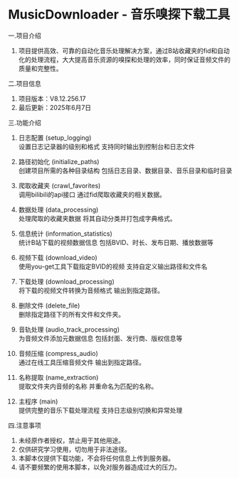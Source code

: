 # MusicDownloader - 音乐嗅探下载工具

一.项目介绍
1. 项目提供高效、可靠的自动化音乐处理解决方案，通过B站收藏夹的fid和自动化的处理流程，大大提高音乐资源的嗅探和处理的效率，同时保证音频文件的质量和完整性。

二.项目信息
1. 项目版本：V8.12.256.17
2. 最后更新：2025年6月7日

三.功能介绍
1. 日志配置 (setup_logging)<br>
设置日志记录器的级别和格式 支持同时输出到控制台和日志文件

2. 路径初始化 (initialize_paths)<br>
创建项目所需的各种目录结构 包括日志目录、数据目录、音乐目录和临时目录

3. 爬取收藏夹 (crawl_favorites)<br>
调用bilibili的api接口 通过fid爬取收藏夹的相关数据。

4. 数据处理 (data_processing)<br>
处理爬取的收藏夹数据 将其自动分类并打包成字典格式。

5. 信息统计 (information_statistics)<br>
统计B站下载的视频数据信息 包括BVID、时长、发布日期、播放数据等

6. 视频下载 (download_video)<br>
使用you-get工具下载指定BVID的视频 支持自定义输出路径和文件名

7. 下载处理 (download_processing)<br>
将下载的视频文件转换为音频格式 输出到指定路径。

8. 删除文件 (delete_file)<br>
删除指定路径下的所有文件和文件夹。

9. 音轨处理 (audio_track_processing)<br>
为音频文件添加元数据信息 包括封面、发行商、版权信息等

10. 音频压缩 (compress_audio)<br>
通过在线工具压缩音频文件 输出到指定路径。

11. 名称提取 (name_extraction)<br>
提取文件夹内音频的名称 并重命名为匹配的名称。

12. 主程序 (main)<br>
提供完整的音乐下载处理流程 支持日志级别切换和异常处理

四.注意事项
1. 未经原作者授权，禁止用于其他用途。
2. 仅供研究学习使用，切勿用于非法途径。
3. 本脚本仅提供下载功能，不会将任何信息上传到服务器。
4. 请不要频繁的使用本脚本，以免对服务器造成过大的压力。
